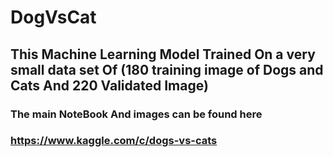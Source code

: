 # DogVsCat

## This Machine Learning Model Trained On a very small data set Of (180 training image of Dogs and Cats And 220  Validated Image)

### The main NoteBook And images can be found here
### https://www.kaggle.com/c/dogs-vs-cats

